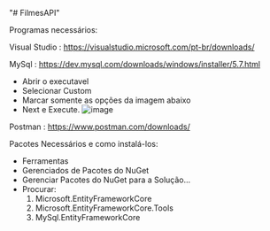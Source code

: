 "# FilmesAPI" 

Programas necessários:

Visual Studio : https://visualstudio.microsoft.com/pt-br/downloads/

MySql : https://dev.mysql.com/downloads/windows/installer/5.7.html
- Abrir o executavel
- Selecionar Custom
- Marcar somente as opções da imagem abaixo
- Next e Execute.
![image](https://user-images.githubusercontent.com/59896803/149529042-bf4b1720-c079-4516-8629-4be1e81d20d5.png)


Postman : https://www.postman.com/downloads/

Pacotes Necessários e como instalá-los:
  - Ferramentas
  - Gerenciados de Pacotes do NuGet
  - Gerenciar Pacotes do NuGet para a Solução...
  - Procurar:
    1. Microsoft.EntityFrameworkCore
    2. Microsoft.EntityFrameworkCore.Tools
    3. MySql.EntityFrameworkCore
